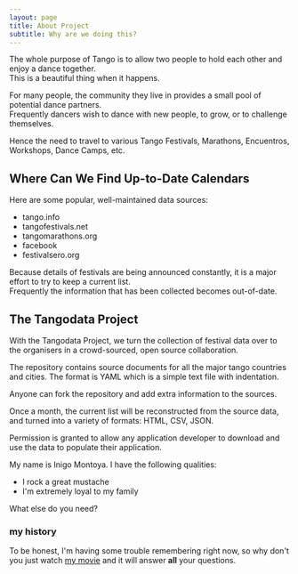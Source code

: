 ```yaml
---
layout: page
title: About Project
subtitle: Why are we doing this?
---
```


The whole purpose of Tango is to allow two people to 
hold each other and enjoy a dance together.   
This is a beautiful thing when it happens.

For many people, the community they live in provides 
a small pool of potential dance partners.  
Frequently dancers wish to dance with new people, to grow, 
or to challenge themselves.

Hence the need to travel to various Tango Festivals,
Marathons, Encuentros, Workshops, Dance Camps, etc.

## Where Can We Find Up-to-Date Calendars

Here are some popular, well-maintained data sources:

- tango.info
- tangofestivals.net
- tangomarathons.org
- facebook
- festivalsero.org

Because details of festivals are being announced constantly,
it is a major effort to try to keep a current list.  
Frequently the information that has been collected becomes
out-of-date.

## The Tangodata Project

With the Tangodata Project, we turn the collection of festival
data over to the organisers in a crowd-sourced, open source
collaboration.

The repository contains source documents for all the major tango
countries and cities.  The format is YAML which is  a simple
text file with indentation.

Anyone can fork the repository and add extra information to the sources.

Once a month, the current list will be reconstructed from the source
data, and turned into a variety of formats: HTML, CSV, JSON.

Permission is granted to allow any application developer to download and
use the data to populate their application.

My name is Inigo Montoya. I have the following qualities:

- I rock a great mustache
- I'm extremely loyal to my family

What else do you need?

### my history

To be honest, I'm having some trouble remembering right now, so why don't you just watch [my movie](http://en.wikipedia.org/wiki/The_Princess_Bride_%28film%29) and it will answer **all** your questions.
